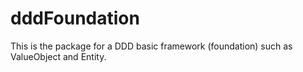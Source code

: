 # dddFoundation
This is the package for a DDD basic framework (foundation) such as ValueObject and Entity.